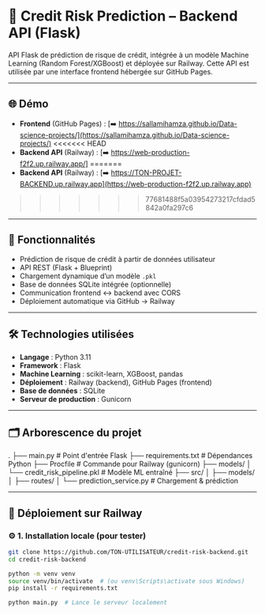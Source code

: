 # 💼 Credit Risk Prediction – Backend API (Flask)

API Flask de prédiction de risque de crédit, intégrée à un modèle Machine Learning (Random Forest/XGBoost) et déployée sur Railway. Cette API est utilisée par une interface frontend hébergée sur GitHub Pages.

---

## 🌐 Démo

- **Frontend** (GitHub Pages) : [➡️ https://sallamihamza.github.io/Data-science-projects/](https://sallamihamza.github.io/Data-science-projects/)
<<<<<<< HEAD
- **Backend API** (Railway) : [➡️ https://web-production-f2f2.up.railway.app/]
=======
- **Backend API** (Railway) : [➡️ https://TON-PROJET-BACKEND.up.railway.app](https://web-production-f2f2.up.railway.app)
>>>>>>> 77681488f5a03954273217cfdad5842a0fa297c6

---

## 📌 Fonctionnalités

- Prédiction de risque de crédit à partir de données utilisateur
- API REST (Flask + Blueprint)
- Chargement dynamique d’un modèle `.pkl`
- Base de données SQLite intégrée (optionnelle)
- Communication frontend ↔ backend avec CORS
- Déploiement automatique via GitHub → Railway

---

## 🛠️ Technologies utilisées

- **Langage** : Python 3.11
- **Framework** : Flask
- **Machine Learning** : scikit-learn, XGBoost, pandas
- **Déploiement** : Railway (backend), GitHub Pages (frontend)
- **Base de données** : SQLite
- **Serveur de production** : Gunicorn

---

## 🗂️ Arborescence du projet

.
├── main.py # Point d'entrée Flask
├── requirements.txt # Dépendances Python
├── Procfile # Commande pour Railway (gunicorn)
├── models/
│ └── credit_risk_pipeline.pkl # Modèle ML entraîné
├── src/
│ ├── models/
│ ├── routes/
│ └── prediction_service.py # Chargement & prédiction

---

## 🚀 Déploiement sur Railway

### ⚙️ 1. Installation locale (pour tester)

```bash
git clone https://github.com/TON-UTILISATEUR/credit-risk-backend.git
cd credit-risk-backend

python -m venv venv
source venv/bin/activate  # (ou venv\Scripts\activate sous Windows)
pip install -r requirements.txt

python main.py  # Lance le serveur localement
